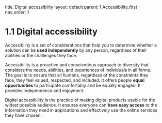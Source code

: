 title: Digital accessibility
layout: default
parent: 1 Accessibility_first
nav_order: 1

# 1.1 Digital accessibility

Accessibility is a set of considerations that help you to determine whether a solution can be **used independently** by any person, regardless of their abilities or the challenges they face.

Accessibility is a proactive and conscientious approach to diversity that considers the needs, abilities, and experiences of individuals in all forms. The goal is to ensure that all humans, regardless of the constraints they face, they feel valued, respected, and included. It offers people **equal opportunities** to participate comfortably and be equally engaged. It provides independence and enjoyment.

Digital accessibility is the practice of making digital products usable for the widest possible audience. It ensures everyone can **have easy access** to the information they need in applications and effectively use the online services they have chosen.
